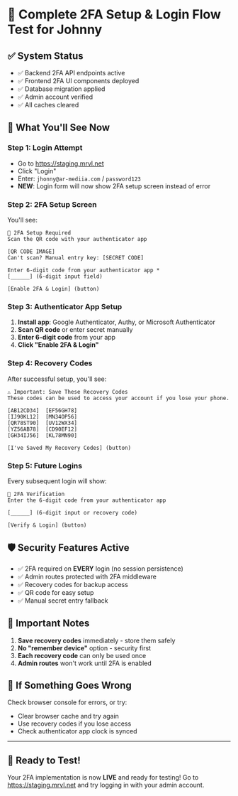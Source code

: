 # 🔐 Complete 2FA Setup & Login Flow Test for Johnny

## ✅ **System Status**
- ✅ Backend 2FA API endpoints active
- ✅ Frontend 2FA UI components deployed  
- ✅ Database migration applied
- ✅ Admin account verified
- ✅ All caches cleared

## 📱 **What You'll See Now**

### **Step 1: Login Attempt** 
- Go to https://staging.mrvl.net
- Click "Login" 
- Enter: `jhonny@ar-mediia.com` / `password123`
- **NEW**: Login form will now show 2FA setup screen instead of error

### **Step 2: 2FA Setup Screen**
You'll see:
```
🔐 2FA Setup Required
Scan the QR code with your authenticator app

[QR CODE IMAGE]
Can't scan? Manual entry key: [SECRET CODE]

Enter 6-digit code from your authenticator app *
[______] (6-digit input field)

[Enable 2FA & Login] (button)
```

### **Step 3: Authenticator App Setup**
1. **Install app**: Google Authenticator, Authy, or Microsoft Authenticator
2. **Scan QR code** or enter secret manually
3. **Enter 6-digit code** from your app
4. **Click "Enable 2FA & Login"**

### **Step 4: Recovery Codes**
After successful setup, you'll see:
```
⚠️ Important: Save These Recovery Codes
These codes can be used to access your account if you lose your phone.

[AB12CD34]  [EF56GH78]
[IJ90KL12]  [MN34OP56]
[QR78ST90]  [UV12WX34]
[YZ56AB78]  [CD90EF12]
[GH34IJ56]  [KL78MN90]

[I've Saved My Recovery Codes] (button)
```

### **Step 5: Future Logins**
Every subsequent login will show:
```
🔐 2FA Verification  
Enter the 6-digit code from your authenticator app

[______] (6-digit input or recovery code)

[Verify & Login] (button)
```

## 🛡️ **Security Features Active**
- ✅ 2FA required on **EVERY** login (no session persistence)
- ✅ Admin routes protected with 2FA middleware
- ✅ Recovery codes for backup access
- ✅ QR code for easy setup
- ✅ Manual secret entry fallback

## 🚨 **Important Notes**
1. **Save recovery codes** immediately - store them safely
2. **No "remember device"** option - security first
3. **Each recovery code** can only be used once  
4. **Admin routes** won't work until 2FA is enabled

## 🧪 **If Something Goes Wrong**
Check browser console for errors, or try:
- Clear browser cache and try again
- Use recovery codes if you lose access
- Check authenticator app clock is synced

---

## 🎉 **Ready to Test!**
Your 2FA implementation is now **LIVE** and ready for testing!
Go to https://staging.mrvl.net and try logging in with your admin account.